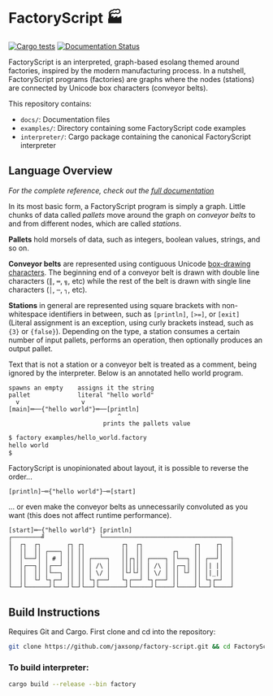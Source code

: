# FactoryScript 🏭

[![Cargo tests](https://github.com/jaxsonp/factory-script/actions/workflows/rust.yml/badge.svg)](https://github.com/jaxsonp/factory-script/actions/workflows/rust.yml)
[![Documentation Status](https://readthedocs.org/projects/factoryscript/badge/?version=latest)](https://factoryscript.readthedocs.io/en/latest/?badge=latest)

FactoryScript is an interpreted, graph-based esolang themed around factories, inspired by the modern manufacturing process. In a nutshell, FactoryScript programs (factories) are graphs where the nodes (stations) are connected by Unicode box characters (conveyor belts).

This repository contains:

- `docs/`: Documentation files
- `examples/`: Directory containing some FactoryScript code examples
- `interpreter/`: Cargo package containing the canonical FactoryScript interpreter

## Language Overview

_For the complete reference, check out the [full documentation](https://factoryscript.readthedocs.io/en/latest/)_

In its most basic form, a FactoryScript program is simply a graph. Little chunks of data called _pallets_ move around the graph on _conveyor belts_ to and from different nodes, which are called _stations_.

**Pallets** hold morsels of data, such as integers, boolean values, strings, and so on.

**Conveyor belts** are represented using contiguous Unicode [box-drawing characters](https://en.wikipedia.org/wiki/Box-drawing_characters). The beginning end of a conveyor belt is drawn with double line characters (`║`, `═`, `╗`, etc) while the rest of the belt is drawn with single line characters (`│`, `─`, `┐`, etc).

**Stations** in general are represented using square brackets with non-whitespace identifiers in between, such as `[println]`, `[>=]`, or `[exit]` (Literal assignment is an exception, using curly brackets instead, such as `{3}` or `{false}`). Depending on the type, a station consumes a certain number of input pallets, performs an operation, then optionally produces an output pallet.

Text that is not a station or a conveyor belt is treated as a comment, being ignored by the interpreter. Below is an annotated hello world program.

```text
spawns an empty    assigns it the string
pallet             literal "hello world"
  v                 v
[main]═──{"hello world"}═──[println]
                              ^
                          prints the pallets value
```

```sh
$ factory examples/hello_world.factory
hello world
$
```

FactoryScript is unopinionated about layout, it is possible to reverse the order...

```text
[println]─═{"hello world"}─═[start]
```

... or even make the conveyor belts as unnecessarily convoluted as you want (this does not affect runtime performance).

```text
[start]═─{"hello world"} [println]
┌────────╝               └───────────────────────────────────┐
│  ┌┐  ┌┐       ┌┐ ┌┐          ┌┐  ┌┐              ┌┐    ┌┐  │
│  ││  ││ ┌───┐ ││ ││          ││  ││        ┌┐    ││    ││  │
│  │└──┘│ │ # │ ││ ││ ┌────┐   ││┌┐││ ┌────┐ │└──┐ ││ ┌──┘│  │
│  │┌──┐│ │┌──┘ ││ ││ │ /\ │   ││││││ │ /\ │ │┌─┐│ ││ │| |│  │
│  ││  ││ │└──┐ ││ ││ │ \/ │   │└┘└┘│ │ \/ │ ││ └┘ ││ │|_|│  │
│  ││  └┘ └┐┌─┘ ││ ││ └┐┌──┘   └┐┌──┘ └┐┌──┘ ││    ││ └┐┌─┘  │
└──┘└──────┘└───┘└─┘└──┘└───────┘└─────┘└────┘└────┘└──┘└────┘
```

## Build Instructions

Requires Git and Cargo. First clone and cd into the repository:

```sh
git clone https://github.com/jaxsonp/factory-script.git && cd FactoryScript/
```

### To build interpreter:

```sh
cargo build --release --bin factory
```
